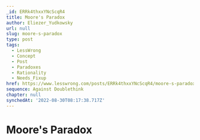 ```yaml
---
_id: ERRk4thxxYNcScqR4
title: Moore's Paradox
author: Eliezer_Yudkowsky
url: null
slug: moore-s-paradox
type: post
tags:
  - LessWrong
  - Concept
  - Post
  - Paradoxes
  - Rationality
  - Needs_Fixup
href: https://www.lesswrong.com/posts/ERRk4thxxYNcScqR4/moore-s-paradox
sequence: Against Doublethink
chapter: null
synchedAt: '2022-08-30T08:17:38.717Z'
---
```


# Moore's Paradox
